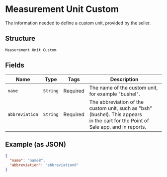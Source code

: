 
# Measurement Unit Custom

The information needed to define a custom unit, provided by the seller.

## Structure

`Measurement Unit Custom`

## Fields

| Name | Type | Tags | Description |
|  --- | --- | --- | --- |
| `name` | `String` | Required | The name of the custom unit, for example "bushel". |
| `abbreviation` | `String` | Required | The abbreviation of the custom unit, such as "bsh" (bushel). This appears<br>in the cart for the Point of Sale app, and in reports. |

## Example (as JSON)

```json
{
  "name": "name8",
  "abbreviation": "abbreviation0"
}
```

